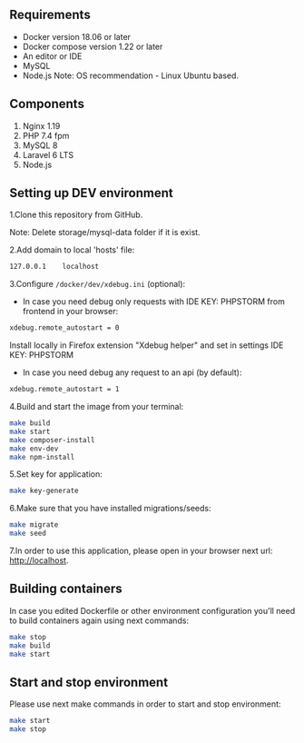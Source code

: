 ## Requirements
* Docker version 18.06 or later
* Docker compose version 1.22 or later
* An editor or IDE
* MySQL 
* Node.js
Note: OS recommendation - Linux Ubuntu based.

## Components
1. Nginx 1.19
2. PHP 7.4 fpm
3. MySQL 8
4. Laravel 6 LTS
5. Node.js

## Setting up DEV environment
1.Clone this repository from GitHub.

Note: Delete storage/mysql-data folder if it is exist.

2.Add domain to local 'hosts' file:
```bash
127.0.0.1    localhost
```

3.Configure `/docker/dev/xdebug.ini` (optional):

- In case you need debug only requests with IDE KEY: PHPSTORM from frontend in your browser:
```bash
xdebug.remote_autostart = 0
```
Install locally in Firefox extension "Xdebug helper" and set in settings IDE KEY: PHPSTORM

- In case you need debug any request to an api (by default):
```bash
xdebug.remote_autostart = 1
```

4.Build and start the image from your terminal:
```bash
make build
make start
make composer-install
make env-dev
make npm-install
```

5.Set key for application:
```bash
make key-generate
```

6.Make sure that you have installed migrations/seeds:
```bash
make migrate
make seed
```

7.In order to use this application, please open in your browser next url: [http://localhost](http://localhost).


## Building containers
In case you edited Dockerfile or other environment configuration you'll need to build containers again using next commands:
```bash
make stop
make build
make start
```

## Start and stop environment
Please use next make commands in order to start and stop environment:
```bash
make start
make stop
```
